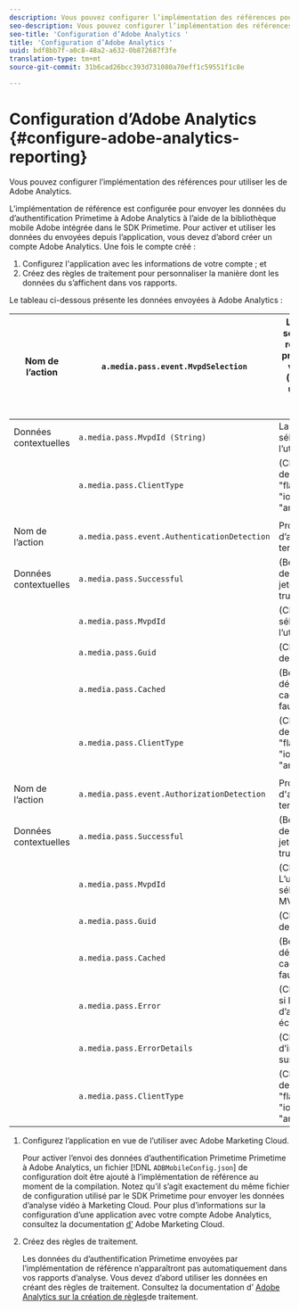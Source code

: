 ```yaml
---
description: Vous pouvez configurer l’implémentation des références pour utiliser les  de Adobe Analytics.
seo-description: Vous pouvez configurer l’implémentation des références pour utiliser les  de Adobe Analytics.
seo-title: 'Configuration d’Adobe Analytics '
title: 'Configuration d’Adobe Analytics '
uuid: bdf8bb7f-a0c8-48a2-a632-0b872687f3fe
translation-type: tm+mt
source-git-commit: 31b6cad26bcc393d731080a70eff1c59551f1c8e

---
```



# Configuration d’Adobe Analytics {#configure-adobe-analytics-reporting}

Vous pouvez configurer l’implémentation des références pour utiliser les  de Adobe Analytics.

L’implémentation de référence est configurée pour envoyer les données du d’authentification Primetime à Adobe Analytics à l’aide de la bibliothèque mobile Adobe intégrée dans le SDK Primetime. Pour activer et utiliser les données  du envoyées depuis l’application, vous devez d’abord créer un compte Adobe Analytics. Une fois le compte créé :

1. Configurez l&#39;application avec les informations de votre compte ; et
1. Créez des règles de traitement pour personnaliser la manière dont les données  du s’affichent dans vos rapports.

Le tableau ci-dessous présente les données envoyées à Adobe Analytics :

| Nom de l’action | `a.media.pass.event.MvpdSelection` | L’utilisateur a sélectionné un répartiteur de programmation vidéo  multi-(MVPD) dans une boîte de dialogue de sélection. |
|---|---|---|
| Données contextuelles | `a.media.pass.MvpdId (String)` | La MVPD sélectionnée par l’utilisateur |
|  | `a.media.pass.ClientType` | (Chaîne) Type de client : &quot;flash&quot;, &quot;html5&quot;, &quot;ios&quot; ou &quot;android&quot; |
|  |  |  |
| Nom de l’action | `a.media.pass.event.AuthenticationDetection` | Processus d’authentification terminé |
| Données contextuelles | `a.media.pass.Successful` | (Booléen) Si la demande de jeton a réussi, true ou false |
|  | `a.media.pass.MvpdId` | (Chaîne) MVPD sélectionné par l’utilisateur |
|  | `a.media.pass.Guid` | (Chaîne) Un ID de suivi |
|  | `a.media.pass.Cached` | (Booléen) Jeton déjà dans le cache, vrai ou faux |
|  | `a.media.pass.ClientType` | (Chaîne) Type de client : &quot;flash&quot;, &quot;html5&quot;, &quot;ios&quot; ou &quot;android&quot; |
|  |  |  |
| Nom de l’action | `a.media.pass.event.AuthorizationDetection` | Processus d&#39;autorisation terminé |
| Données contextuelles | `a.media.pass.Successful` | (Booléen) Si la demande de jeton a réussi, true ou false |
|  | `a.media.pass.MvpdId` | (Chaîne) L’utilisateur a sélectionné la MVPD |
|  | `a.media.pass.Guid` | (Chaîne) Un ID de suivi |
|  | `a.media.pass.Cached` | (Booléen) Jeton déjà dans le cache, vrai ou faux |
|  | `a.media.pass.Error` | (Chaîne) Erreur si la tentative d’autorisation a échoué |
|  | `a.media.pass.ErrorDetails` | (Chaîne) Plus d’informations sur l’erreur |
|  | `a.media.pass.ClientType` | (Chaîne) Type de client : &quot;flash&quot;, &quot;html5&quot;, &quot;ios&quot; ou &quot;android&quot; |

1. Configurez l’application en vue de l’utiliser avec Adobe Marketing Cloud.

   Pour activer l’envoi des données d’authentification Primetime Primetime à Adobe Analytics, un fichier [!DNL `ADBMobileConfig.json`] de configuration doit être ajouté à l’implémentation de référence au moment de la compilation. Notez qu’il s’agit exactement du même fichier de configuration utilisé par le SDK Primetime pour envoyer les données d’analyse vidéo à Marketing Cloud. Pour plus d’informations sur la configuration d’une application avec votre compte Adobe Analytics, consultez la documentation [d’](https://microsite.omniture.com/t2/help/en_US/reference/) Adobe Marketing Cloud.
1. Créez des règles de traitement.

   Les données du d’authentification Primetime envoyées par l’implémentation de référence n’apparaîtront pas automatiquement dans vos rapports d’analyse. Vous devez d’abord utiliser les données en créant des règles de traitement. Consultez la documentation d’ [Adobe Analytics sur la création de règles](https://microsite.omniture.com/t2/help/en_US/reference/processing_rules.html)de traitement.

